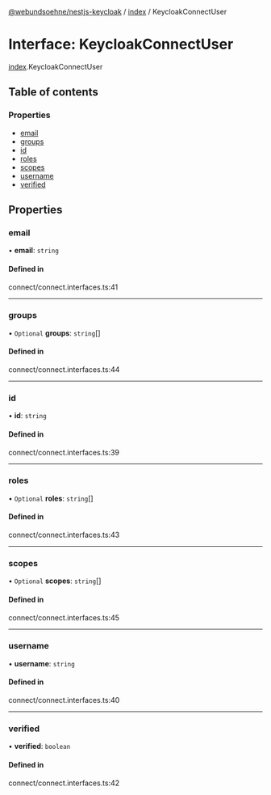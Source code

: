 [@webundsoehne/nestjs-keycloak](../README.md) / [index](../modules/index.md) / KeycloakConnectUser

# Interface: KeycloakConnectUser

[index](../modules/index.md).KeycloakConnectUser

## Table of contents

### Properties

- [email](index.KeycloakConnectUser.md#email)
- [groups](index.KeycloakConnectUser.md#groups)
- [id](index.KeycloakConnectUser.md#id)
- [roles](index.KeycloakConnectUser.md#roles)
- [scopes](index.KeycloakConnectUser.md#scopes)
- [username](index.KeycloakConnectUser.md#username)
- [verified](index.KeycloakConnectUser.md#verified)

## Properties

### email

• **email**: `string`

#### Defined in

connect/connect.interfaces.ts:41

___

### groups

• `Optional` **groups**: `string`[]

#### Defined in

connect/connect.interfaces.ts:44

___

### id

• **id**: `string`

#### Defined in

connect/connect.interfaces.ts:39

___

### roles

• `Optional` **roles**: `string`[]

#### Defined in

connect/connect.interfaces.ts:43

___

### scopes

• `Optional` **scopes**: `string`[]

#### Defined in

connect/connect.interfaces.ts:45

___

### username

• **username**: `string`

#### Defined in

connect/connect.interfaces.ts:40

___

### verified

• **verified**: `boolean`

#### Defined in

connect/connect.interfaces.ts:42
